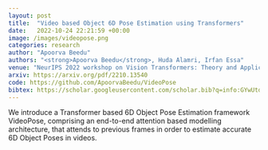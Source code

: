 ```yaml
---
layout: post
title:  "Video based Object 6D Pose Estimation using Transformers"
date:   2022-10-24 22:21:59 +00:00
image: /images/videopose.png
categories: research
author: "Apoorva Beedu"
authors: "<strong>Apoorva Beedu</strong>, Huda Alamri, Irfan Essa"
venue: "NeurIPS 2022 workshop on Vision Transformers: Theory and Applications"
arxiv: https://arxiv.org/pdf/2210.13540
code: https://github.com/ApoorvaBeedu/VideoPose
bibtex: https://scholar.googleusercontent.com/scholar.bib?q=info:GYwUtdgDfzwJ:scholar.google.com/&output=citation&scisdr=ClHSV9rtEI3y5l-jowY:AFWwaeYAAAAAZuuluwYzsKfD4YLATXp_vM5xILc&scisig=AFWwaeYAAAAAZuuluxkbajZb6B4A6I0OarMU48Y&scisf=4&ct=citation&cd=-1&hl=en
---
```

We introduce a Transformer based 6D Object Pose Estimation framework VideoPose, comprising an end-to-end attention based modelling architecture, that attends to previous frames in order to estimate accurate 6D Object Poses in videos. 
